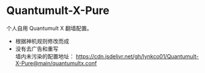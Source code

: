# Quantumult-X-Pure
个人自用 Quantumult X 翻墙配置。
  - 根据神机规则修改而成
  - 没有去广告和重写  
墙内未污染的配置地址：
https://cdn.jsdelivr.net/gh/lynkco01/Quantumult-X-Pure@main/quantumultx.conf
